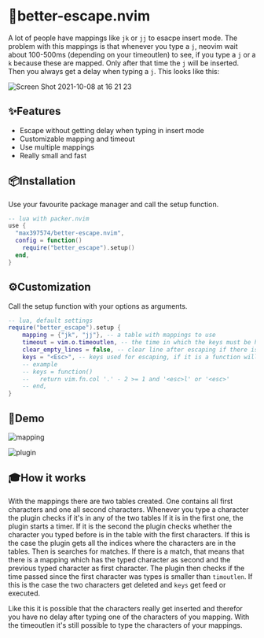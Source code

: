 # 🚪better-escape.nvim

A lot of people have mappings like `jk` or `jj` to esacpe insert mode.
The problem with this mappings is that whenever you type a `j`, neovim wait about 100-500ms (depending on your timeoutlen) to see, if you type a `j` or a `k` because these are mapped.
Only after that time the `j` will be inserted.
Then you always get a delay when typing a `j`.
This looks like this:

![Screen Shot 2021-10-08 at 16 21 23](https://user-images.githubusercontent.com/81827001/136576543-c8b4e802-84a8-4087-a7a4-f7d069931885.png)

✨Features
--------
* Escape without getting delay when typing in insert mode
* Customizable mapping and timeout
* Use multiple mappings
* Really small and fast

📦Installation
------------
Use your favourite package manager and call the setup function.
```lua
-- lua with packer.nvim
use {
  "max397574/better-escape.nvim",
  config = function()
    require("better_escape").setup()
  end,
}
```

⚙️Customization
-------------
Call the setup function with your options as arguments.

```lua
-- lua, default settings
require("better_escape").setup {
    mapping = {"jk", "jj"}, -- a table with mappings to use
    timeout = vim.o.timeoutlen, -- the time in which the keys must be hit in ms. Use option timeoutlen by default
    clear_empty_lines = false, -- clear line after escaping if there is only whitespace
    keys = "<Esc>", -- keys used for escaping, if it is a function will use the result everytime
    -- example
    -- keys = function()
    --   return vim.fn.col '.' - 2 >= 1 and '<esc>l' or '<esc>'
    -- end,
}
```

👀Demo
------

![mapping](https://user-images.githubusercontent.com/81827001/135870002-07c1dc41-f3e7-4ece-af6f-50e9b0711a66.gif)

![plugin](https://user-images.githubusercontent.com/81827001/135870101-febf3507-9327-4b80-aa9a-ba08bff6b8d4.gif)

🎓How it works
----------------

With the mappings there are two tables created.
One contains all first characters and one all second characters.
Whenever you type a character the plugin checks if it's in any of the two tables
If it is in the first one, the plugin starts a timer.
If it is the second the plugin checks whether the character you typed before is in the table with the first characters.
If this is the case the plugin gets all the indices where the characters are in the tables.
Then is searches for matches.
If there is a match, that means that there is a mapping which has the typed character as second and the previous typed character as first character.
The plugin then checks if the time passed since the first character was types is smaller than `timoutlen`.
If this is the case the two characters get deleted and `keys` get feed or executed.

Like this it is possible that the characters really get inserted and therefor you have no delay after typing one of the characters of you mapping.
With the timeoutlen it's still possible to type the characters of your mappings.
